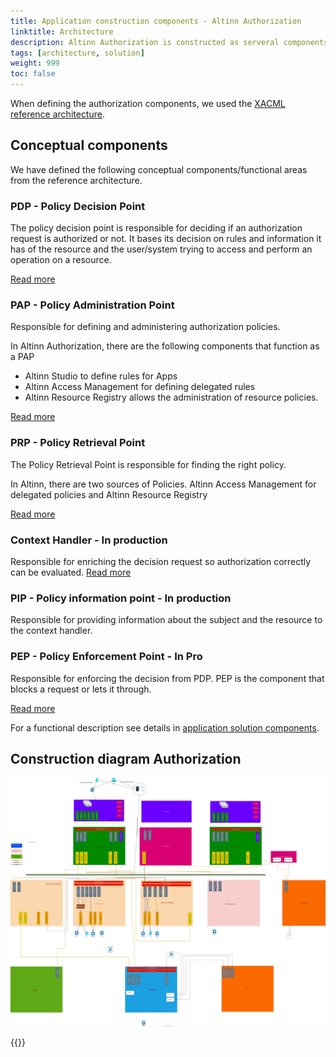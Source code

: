 ```yaml
---
title: Application construction components - Altinn Authorization
linktitle: Architecture
description: Altinn Authorization is constructed as serveral components.
tags: [architecture, solution]
weight: 999
toc: false
---
```


When defining the authorization components, we used the [XACML reference architecture](https://en.wikipedia.org/wiki/XACML).

## Conceptual components

We have defined the following conceptual components/functional areas from the reference architecture.

### PDP - Policy Decision Point

The policy decision point is responsible for deciding if an authorization request
is authorized or not. It bases its decision on rules and information it has of the resource and the user/system
trying to access and perform an operation on a resource.

[Read more](accesscontrol)

### PAP - Policy Administration Point

Responsible for defining and administering authorization policies.

In Altinn Authorization, there are the following components that function as a PAP

- Altinn Studio to define rules for Apps
- Altinn Access Management for defining delegated rules
- Altinn Resource Registry allows the administration of resource policies.

[Read more](../../what-do-you-get/accessmanagement/pap/)

### PRP - Policy Retrieval Point

The Policy Retrieval Point is responsible for finding the right policy.

In Altinn, there are two sources of Policies. Altinn Access Management for delegated policies
and Altinn Resource Registry

[Read more](../../what-do-you-get/resourceregistry/prp)

### Context Handler - In production

Responsible for enriching the decision request so authorization correctly can be evaluated. [Read more](accesscontrol/contexthandler)

### PIP - Policy information point - In production

Responsible for providing information about the subject and the resource to the context handler.

### PEP - Policy Enforcement Point - In Pro

Responsible for enforcing the decision from PDP. PEP is the component that blocks a request or lets it through.

[Read more](accesscontrol/pep)

For a functional description see details in [application solution components](../../).

## Construction diagram Authorization

![Construction](authorizationbff.drawio.svg "Construction diagram Altinn authorization")

{{<children />}}
